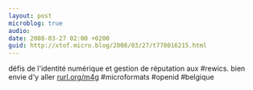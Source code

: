```yaml
---
layout: post
microblog: true
audio: 
date: 2008-03-27 02:00 +0200
guid: http://xtof.micro.blog/2008/03/27/t778016215.html
---
```

défis de l'identité numérique et gestion de réputation aux #rewics. bien envie d'y aller [rurl.org/m4g](http://rurl.org/m4g) #microformats #openid #belgique
